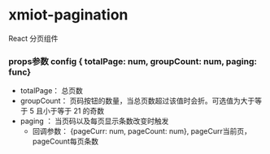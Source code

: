 # xmiot-pagination
React 分页组件
### props参数 config { totalPage: num,  groupCount: num, paging: func}
* totalPage： 总页数
* groupCount： 页码按钮的数量，当总页数超过该值时会折。可选值为大于等于 5 且小于等于 21 的奇数
* paging ： 当页码以及每页显示条数改变时触发
	* 回调参数： {pageCurr: num,  pageCount: num}, pageCurr当前页，pageCount每页条数